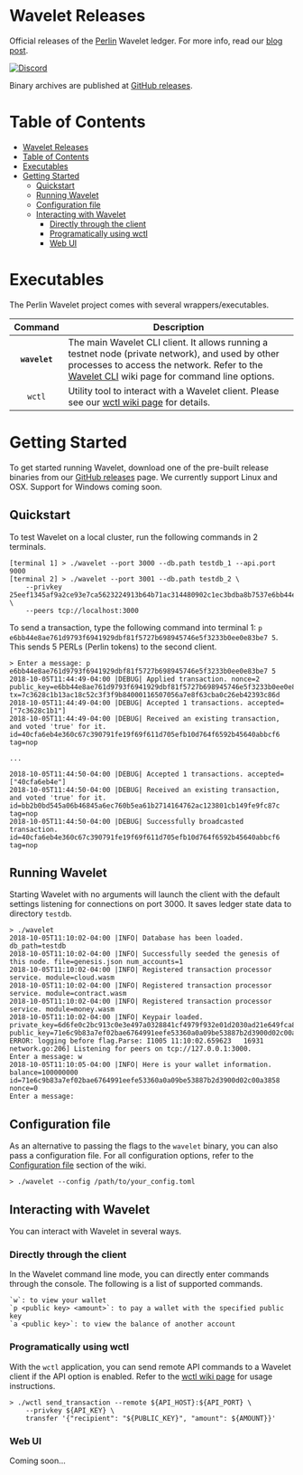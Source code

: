 # Wavelet Releases

Official releases of the [Perlin][perlin] Wavelet ledger. For more info, read our [blog post][wavelet-ledger].

[![Discord][discord-shield]][discord]

Binary archives are published at [GitHub releases][github-releases].

# Table of Contents
- [Wavelet Releases](#wavelet-releases)
- [Table of Contents](#table-of-contents)
- [Executables](#executables)
- [Getting Started](#getting-started)
    - [Quickstart](#quickstart)
    - [Running Wavelet](#running-wavelet)
    - [Configuration file](#configuration-file)
    - [Interacting with Wavelet](#interacting-with-wavelet)
        - [Directly through the client](#directly-through-the-client)
        - [Programatically using wctl](#programatically-using-wctl)
        - [Web UI](#web-ui)

# Executables

The Perlin Wavelet project comes with several wrappers/executables.

| Command    | Description |
|:----------:|-------------|
| **`wavelet`** | The main Wavelet CLI client. It allows running a testnet node (private network), and used by other processes to access the network. Refer to the [Wavelet CLI][wiki-wavelet-cli] wiki page for command line options. |
| `wctl` | Utility tool to interact with a Wavelet client. Please see our [wctl wiki page][wiki-wctl] for details. |

# Getting Started

To get started running Wavelet, download one of the pre-built release binaries from our [GitHub releases][github-releases] page. We currently support Linux and OSX. Support for Windows coming soon.

## Quickstart

To test Wavelet on a local cluster, run the following commands in 2 terminals.

```shell
[terminal 1] > ./wavelet --port 3000 --db.path testdb_1 --api.port 9000
[terminal 2] > ./wavelet --port 3001 --db.path testdb_2 \
    --privkey 25eef1345af9a2ce93e7ca5623224913b64b71ac314480902c1ec3bdba8b7537e6bb44e8ae761d9793f6941929dbf81f5727b698945746e5f3233b0ee0e83be7 \
    --peers tcp://localhost:3000
```

To send a transaction, type the following command into terminal 1: `p e6bb44e8ae761d9793f6941929dbf81f5727b698945746e5f3233b0ee0e83be7 5`. This sends 5 PERLs (Perlin tokens) to the second client.

```shell
> Enter a message: p e6bb44e8ae761d9793f6941929dbf81f5727b698945746e5f3233b0ee0e83be7 5
2018-10-05T11:44:49-04:00 |DEBUG| Applied transaction. nonce=2 public_key=e6bb44e8ae761d9793f6941929dbf81f5727b698945746e5f3233b0ee0e83be7 tx=7c3628c1b13ac18c52c3f3f9b84000116507056a7e8f63cba0c26eb42393c86d
2018-10-05T11:44:49-04:00 |DEBUG| Accepted 1 transactions. accepted=["7c3628c1b1"]
2018-10-05T11:44:49-04:00 |DEBUG| Received an existing transaction, and voted 'true' for it. id=40cfa6eb4e360c67c390791fe19f69f611d705efb10d764f6592b45640abbcf6 tag=nop

...

2018-10-05T11:44:50-04:00 |DEBUG| Accepted 1 transactions. accepted=["40cfa6eb4e"]
2018-10-05T11:44:50-04:00 |DEBUG| Received an existing transaction, and voted 'true' for it. id=bb2b0bd545a06b46845a6ec760b5ea61b2714164762ac123801cb149fe9fc87c tag=nop
2018-10-05T11:44:50-04:00 |DEBUG| Successfully broadcasted transaction. id=40cfa6eb4e360c67c390791fe19f69f611d705efb10d764f6592b45640abbcf6 tag=nop
```

## Running Wavelet

Starting Wavelet with no arguments will launch the client with the default settings listening for connections on port 3000. It saves ledger state data to directory `testdb`.

```shell
> ./wavelet
2018-10-05T11:10:02-04:00 |INFO| Database has been loaded. db_path=testdb
2018-10-05T11:10:02-04:00 |INFO| Successfully seeded the genesis of this node. file=genesis.json num_accounts=1
2018-10-05T11:10:02-04:00 |INFO| Registered transaction processor service. module=cloud.wasm
2018-10-05T11:10:02-04:00 |INFO| Registered transaction processor service. module=contract.wasm
2018-10-05T11:10:02-04:00 |INFO| Registered transaction processor service. module=money.wasm
2018-10-05T11:10:02-04:00 |INFO| Keypair loaded. private_key=6d6fe0c2bc913c0e3e497a0328841cf4979f932e01d2030ad21e649fca8d47fe71e6c9b83a7ef02bae6764991eefe53360a0a09be53887b2d3900d02c00a3858 public_key=71e6c9b83a7ef02bae6764991eefe53360a0a09be53887b2d3900d02c00a3858
ERROR: logging before flag.Parse: I1005 11:10:02.659623   16931 network.go:206] Listening for peers on tcp://127.0.0.1:3000.
Enter a message: w
2018-10-05T11:10:05-04:00 |INFO| Here is your wallet information. balance=100000000 id=71e6c9b83a7ef02bae6764991eefe53360a0a09be53887b2d3900d02c00a3858 nonce=0
Enter a message:
```


## Configuration file

As an alternative to passing the flags to the `wavelet` binary, you can also pass a configuration file. For all configuration options, refer to the [Configuration file][wiki-wavelet-configuration-file] section of the wiki.

```shell
> ./wavelet --config /path/to/your_config.toml
```

## Interacting with Wavelet

You can interact with Wavelet in several ways.

### Directly through the client

In the Wavelet command line mode, you can directly enter commands through the console. The following is a list of supported commands.

```shell
`w`: to view your wallet
`p <public key> <amount>`: to pay a wallet with the specified public key
`a <public key>`: to view the balance of another account
```

### Programatically using wctl

With the `wctl` application, you can send remote API commands to a Wavelet client if the API option is enabled. Refer to the [wctl wiki page][wiki-wctl] for usage instructions.

```shell
> ./wctl send_transaction --remote ${API_HOST}:${API_PORT} \
    --privkey ${API_KEY} \
    transfer '{"recipient": "${PUBLIC_KEY}", "amount": ${AMOUNT}}'
```

### Web UI

Coming soon...

[perlin]: https://www.perlin.net
[wavelet-ledger]: https://medium.com/perlin-network/wavelet-a-metastable-sybil-resistant-ledger-517ea7ee9031
[discord-shield]: https://img.shields.io/discord/458332417909063682.svg
[discord]: https://discord.gg/dMYfDPM
[github-releases]: https://github.com/perlin-network/wavelet-bin/releases
[wiki-wavelet-cli]: https://github.com/perlin-network/wavelet-bin/wiki/Command-Line-Options
[wiki-wctl]: https://github.com/perlin-network/wavelet-bin/wiki/wctl
[wiki-wavelet-configuration-file]: https://github.com/perlin-network/wavelet-bin/wiki/Configuration-File
